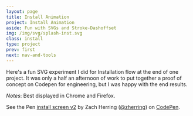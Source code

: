 ```yaml
---
layout: page
title: Install Animation
project: Install Animation
aside: Fun with SVGs and Stroke-Dashoffset
img: /img/svg/splash-inst.svg
class: install
type: project
prev: first
next: nav-and-tools
---
```


Here's a fun SVG experiment I did for Installation flow at the end of one project.  It was only a half an afternoon of work to put together a proof of concept on Codepen for engineering, but I was happy with the end results.

<em>Notes</em>: Best displayed in Chrome and Firefox.

<div markup="0" class="wide codepen">
    <p data-height="734" data-theme-id="light" data-slug-hash="WxrKPj" data-default-tab="result" data-user="zherring" data-embed-version="2" class="codepen">See the Pen <a href="http://codepen.io/zherring/pen/WxrKPj/">install screen v2</a> by Zach Herring (<a href="http://codepen.io/zherring">@zherring</a>) on <a href="http://codepen.io">CodePen</a>.</p>
    <script async src="//assets.codepen.io/assets/embed/ei.js"></script>
</div>
